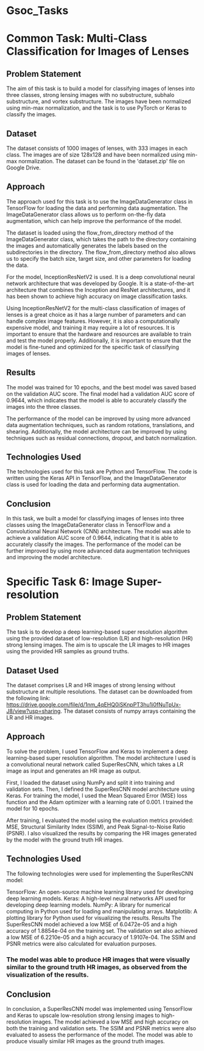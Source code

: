 # Gsoc_Tasks
# Common Task: Multi-Class Classification for Images of Lenses
## Problem Statement
The aim of this task is to build a model for classifying images of lenses into three classes, strong lensing images with no substructure, subhalo substructure, and vortex substructure. The images have been normalized using min-max normalization, and the task is to use PyTorch or Keras to classify the images.

## Dataset
The dataset consists of 1000 images of lenses, with 333 images in each class. The images are of size 128x128 and have been normalized using min-max normalization. The dataset can be found in the 'dataset.zip' file on Google Drive.

## Approach
The approach used for this task is to use the ImageDataGenerator class in TensorFlow for loading the data and performing data augmentation. The ImageDataGenerator class allows us to perform on-the-fly data augmentation, which can help improve the performance of the model.

The dataset is loaded using the flow_from_directory method of the ImageDataGenerator class, which takes the path to the directory containing the images and automatically generates the labels based on the subdirectories in the directory. The flow_from_directory method also allows us to specify the batch size, target size, and other parameters for loading the data.

For the model, InceptionResNetV2 is used. It is a deep convolutional neural network architecture that was developed by Google. It is a state-of-the-art architecture that combines the Inception and ResNet architectures, and it has been shown to achieve high accuracy on image classification tasks.

Using InceptionResNetV2 for the multi-class classification of images of lenses is a great choice as it has a large number of parameters and can handle complex image features. However, it is also a computationally expensive model, and training it may require a lot of resources. It is important to ensure that the hardware and resources are available to train and test the model properly. Additionally, it is important to ensure that the model is fine-tuned and optimized for the specific task of classifying images of lenses.

## Results
The model was trained for 10 epochs, and the best model was saved based on the validation AUC score. The final model had a validation AUC score of 0.9644, which indicates that the model is able to accurately classify the images into the three classes.

The performance of the model can be improved by using more advanced data augmentation techniques, such as random rotations, translations, and shearing. Additionally, the model architecture can be improved by using techniques such as residual connections, dropout, and batch normalization.

## Technologies Used
The technologies used for this task are Python and TensorFlow. The code is written using the Keras API in TensorFlow, and the ImageDataGenerator class is used for loading the data and performing data augmentation.

## Conclusion
In this task, we built a model for classifying images of lenses into three classes using the ImageDataGenerator class in TensorFlow and a Convolutional Neural Network (CNN) architecture. The model was able to achieve a validation AUC score of 0.9644, indicating that it is able to accurately classify the images. The performance of the model can be further improved by using more advanced data augmentation techniques and improving the model architecture.


# Specific Task 6: Image Super-resolution
## Problem Statement
The task is to develop a deep learning-based super resolution algorithm using the provided dataset of low-resolution (LR) and high-resolution (HR) strong lensing images. The aim is to upscale the LR images to HR images using the provided HR samples as ground truths.

## Dataset Used
The dataset comprises LR and HR images of strong lensing without substructure at multiple resolutions. The dataset can be downloaded from the following link: https://drive.google.com/file/d/1nm_4qEHQ0iSKnpPT3hu1i0fNuTpUx-J8/view?usp=sharing. The dataset consists of numpy arrays containing the LR and HR images.

## Approach
To solve the problem, I used TensorFlow and Keras to implement a deep learning-based super resolution algorithm. The model architecture I used is a convolutional neural network called SuperResCNN, which takes a LR image as input and generates an HR image as output.

First, I loaded the dataset using NumPy and split it into training and validation sets. Then, I defined the SuperResCNN model architecture using Keras. For training the model, I used the Mean Squared Error (MSE) loss function and the Adam optimizer with a learning rate of 0.001. I trained the model for 10 epochs.

After training, I evaluated the model using the evaluation metrics provided: MSE, Structural Similarity Index (SSIM), and Peak Signal-to-Noise Ratio (PSNR). I also visualized the results by comparing the HR images generated by the model with the ground truth HR images.

## Technologies Used
The following technologies were used for implementing the SuperResCNN model:

TensorFlow: An open-source machine learning library used for developing deep learning models.
Keras: A high-level neural networks API used for developing deep learning models.
NumPy: A library for numerical computing in Python used for loading and manipulating arrays.
Matplotlib: A plotting library for Python used for visualizing the results.
Results
The SuperResCNN model achieved a low MSE of 6.0472e-05 and a high accuracy of 1.8854e-04 on the training set. The validation set also achieved a low MSE of 6.2210e-05 and a high accuracy of 1.9107e-04. The SSIM and PSNR metrics were also calculated for evaluation purposes.

### The model was able to produce HR images that were visually similar to the ground truth HR images, as observed from the visualization of the results.

## Conclusion
In conclusion, a SuperResCNN model was implemented using TensorFlow and Keras to upscale low-resolution strong lensing images to high-resolution images. The model achieved a low MSE and high accuracy on both the training and validation sets. The SSIM and PSNR metrics were also evaluated to assess the performance of the model. The model was able to produce visually similar HR images as the ground truth images.
